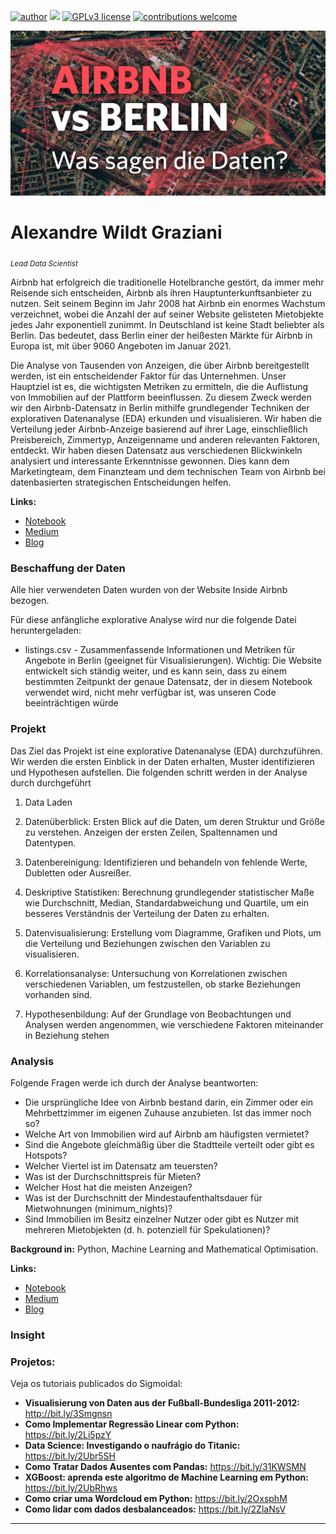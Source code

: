  [![author](https://img.shields.io/badge/author-wildt-red.svg)](https://www.linkedin.com/in/carlosfab) [![](https://img.shields.io/badge/python-3.7+-blue.svg)](https://www.python.org/downloads/release/python-365/) [![GPLv3 license](https://img.shields.io/badge/License-GPLv3-blue.svg)](http://perso.crans.org/besson/LICENSE.html) [![contributions welcome](https://img.shields.io/badge/contributions-welcome-brightgreen.svg?style=flat)](https://github.com/carlosfab/data_science/issues)

<p align="center">
  <img src="ogteaser.jpg">
</p>

# Alexandre Wildt Graziani 
<sub>*Lead Data Scientist*</sub>


Airbnb hat erfolgreich die traditionelle Hotelbranche gestört, da immer mehr Reisende sich entscheiden, Airbnb als ihren Hauptunterkunftsanbieter zu nutzen. Seit seinem Beginn im Jahr 2008 hat Airbnb ein enormes Wachstum verzeichnet, wobei die Anzahl der auf seiner Website gelisteten Mietobjekte jedes Jahr exponentiell zunimmt. In Deutschland ist keine Stadt beliebter als Berlin. Das bedeutet, dass Berlin einer der heißesten Märkte für Airbnb in Europa ist, mit über 9060 Angeboten im Januar 2021.

Die Analyse von Tausenden von Anzeigen, die über Airbnb bereitgestellt werden, ist ein entscheidender Faktor für das Unternehmen. Unser Hauptziel ist es, die wichtigsten Metriken zu ermitteln, die die Auflistung von Immobilien auf der Plattform beeinflussen. Zu diesem Zweck werden wir den Airbnb-Datensatz in Berlin mithilfe grundlegender Techniken der explorativen Datenanalyse (EDA) erkunden und visualisieren. Wir haben die Verteilung jeder Airbnb-Anzeige basierend auf ihrer Lage, einschließlich Preisbereich, Zimmertyp, Anzeigenname und anderen relevanten Faktoren, entdeckt. Wir haben diesen Datensatz aus verschiedenen Blickwinkeln analysiert und interessante Erkenntnisse gewonnen. Dies kann dem Marketingteam, dem Finanzteam und dem technischen Team von Airbnb bei datenbasierten strategischen Entscheidungen helfen.

**Links:**
* [Notebook](https://nbviewer.org/github/awildt01/Airbnb_Berlin-/blob/main/Airbnb_%28Berlin%29.ipynb)
* [Medium](https://medium.com/@alexandrewildtgraziani/analyse-der-airbnb-berlin-b002125a56f9)
* [Blog](https://sigmoidal.ai)

### Beschaffung der Daten
Alle hier verwendeten Daten wurden von der Website Inside Airbnb bezogen.

Für diese anfängliche explorative Analyse wird nur die folgende Datei heruntergeladen:

- listings.csv - Zusammenfassende Informationen und Metriken für Angebote in Berlin (geeignet für Visualisierungen).
Wichtig:  Die Website entwickelt sich ständig weiter, und es kann sein, dass zu einem bestimmten Zeitpunkt der genaue Datensatz, der in diesem Notebook verwendet wird, nicht mehr verfügbar ist, was unseren Code beeinträchtigen würde


### Projekt 

Das Ziel das Projekt ist eine explorative Datenanalyse (EDA) durchzuführen. Wir werden die ersten Einblick in der Daten erhalten, Muster identifizieren und Hypothesen aufstellen.
Die folgenden schritt werden in der Analyse durch durchgeführt

1. Data Laden 

2. Datenüberblick: Ersten Blick auf die Daten, um deren Struktur und Größe zu verstehen. Anzeigen der ersten Zeilen, Spaltennamen und Datentypen.

3. Datenbereinigung: Identifizieren und behandeln von fehlende Werte, Dubletten oder Ausreißer.

4. Deskriptive Statistiken: Berechnung grundlegender statistischer Maße wie Durchschnitt, Median, Standardabweichung und Quartile, um ein besseres Verständnis der Verteilung der Daten zu erhalten.
  
5. Datenvisualisierung: Erstellung vom Diagramme, Grafiken und Plots, um die Verteilung und Beziehungen zwischen den Variablen zu visualisieren.

6. Korrelationsanalyse: Untersuchung von Korrelationen zwischen verschiedenen Variablen, um festzustellen, ob starke Beziehungen vorhanden sind.

7. Hypothesenbildung: Auf der Grundlage von Beobachtungen und Analysen werden angenommen, wie verschiedene Faktoren miteinander in Beziehung stehen






### Analysis 


Folgende Fragen werde ich durch der Analyse  beantworten:

+ Die ursprüngliche Idee von Airbnb bestand darin, ein Zimmer oder ein Mehrbettzimmer im eigenen Zuhause anzubieten. Ist das immer noch so?
+ Welche Art von Immobilien wird auf Airbnb am häufigsten vermietet?
+ Sind die Angebote gleichmäßig über die Stadtteile verteilt oder gibt es Hotspots?
+ Welcher Viertel ist im Datensatz am teuersten?
+ Was ist der Durchschnittspreis für Mieten?
+ Welcher Host hat die meisten Anzeigen?
+ Was ist der Durchschnitt der Mindestaufenthaltsdauer für Mietwohnungen (minimum_nights)?
+ Sind Immobilien im Besitz einzelner Nutzer oder gibt es Nutzer mit mehreren Mietobjekten (d. h. potenziell für Spekulationen)?


**Background in:** Python, Machine Learning and Mathematical Optimisation.

**Links:**
* [Notebook](https://nbviewer.org/github/awildt01/Airbnb_Berlin-/blob/main/Airbnb_%28Berlin%29.ipynb)
* [Medium](https://medium.com/@alexandrewildtgraziani/analyse-der-airbnb-berlin-b002125a56f9)
* [Blog](https://sigmoidal.ai)



### Insight


### Projetos:
Veja os tutoriais publicados do Sigmoidal:

* **Visualisierung von Daten aus der Fußball-Bundesliga 2011-2012:** http://bit.ly/3Smgnsn
* **Como Implementar Regressão Linear com Python:** https://bit.ly/2Li5pzY
* **Data Science: Investigando o naufrágio do Titanic:** https://bit.ly/2Ubr5SH
* **Como Tratar Dados Ausentes com Pandas:** https://bit.ly/31KWSMN
* **XGBoost: aprenda este algoritmo de Machine Learning em Python:** https://bit.ly/2UbRhws
* **Como criar uma Wordcloud em Python:** https://bit.ly/2OxsphM
* **Como lidar com dados desbalanceados:** https://bit.ly/2ZlaNsV

---
